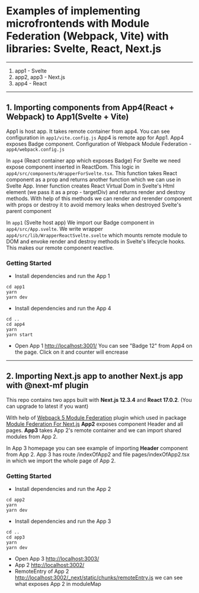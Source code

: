 # Examples of implementing microfrontends with Module Federation (Webpack, Vite) with libraries: Svelte, React, Next.js
---
1. app1 - Svelte 
2. app2, app3 - Next.js
3. app4 - React
---
## 1. Importing components from App4(React + Webpack) to App1(Svelte + Vite)
App1 is host app. It takes remote container from app4. You can see configuration in `app1/vite.config.js`
App4 is remote app for App1. App4 exposes Badge component. Configuration of Webpack Module Federation - `app4/webpack.config.js` 

In `app4` (React container app which exposes Badge)
For Svelte we need expose component inserted in ReactDom.
This logic in `app4/src/components/WrapperForSvelte.tsx`.
This function takes React component as a prop and returns another function which we can use in Svelte App.
Inner function creates React Virtual Dom in Svelte's Html element (we pass it as a prop - targetDiv) and
returns render and destroy methods. With help of this methods we can render and rerender component with props or destroy
it to avoid memory leaks when destroyed Svelte's parent component

In `app1` (Svelte host app)
We import our Badge component in `app4/src/App.svelte`.
We write wrapper `app4/src/lib/WrapperReactSvelte.svelte` which mounts remote module to DOM and 
envoke render and destroy methods in Svelte's lifecycle hooks. This makes our remote component reactive.

### Getting Started
- Install dependencies and run the App 1
```
cd app1
yarn 
yarn dev
```
- Install dependencies and run the App 4
```
cd ..
cd app4
yarn 
yarn start
```
- Open App 1 [http://localhost:3001/](http://localhost:3001/)
You can see "Badge 12" from App4 on the page. Click on it and counter will encrease

---
## 2. Importing Next.js app to another Next.js app with @next-mf plugin
This repo contains two apps built with **Next.js 12.3.4** and **React 17.0.2**. (You can upgrade to latest if you want)

With help of [Webpack 5 Module Federation](https://www.npmjs.com/package/module-federation-plugin) plugin which used in package [Module Federation For Next.js](https://www.npmjs.com/package/@module-federation/nextjs-mf) **App2** exposes component Header and all pages. **App3** takes App 2's remote container and we can import shared modules from App 2.

In App 3 homepage you can see example of importing **Header** component from App 2. App 3 has route /indexOfApp2 and file pages/indexOfApp2.tsx in which we import the whole page of App 2.

### Getting Started
- Install dependencies and run the App 2
```
cd app2
yarn 
yarn dev
```
- Install dependencies and run the App 3
```
cd ..
cd app3
yarn 
yarn dev
```
- Open App 3 [http://localhost:3003/](http://localhost:3003/)
- App 2 [http://localhost:3002/](http://localhost:3002/)
- RemoteEntry of App 2 [http://localhost:3002/_next/static/chunks/remoteEntry.js](http://localhost:3002/_next/static/chunks/remoteEntry.js) we can see what exposes App 2 in moduleMap
